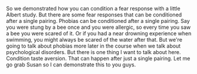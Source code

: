So we demonstrated how you can condition a fear response with a little Albert
study. But there are some fear responses that can be conditioned after a single
pairing. Phobias can be conditioned after a single pairing. Say you were stung
by a bee once and you were allergic, so every time you saw a bee you were
scared of it. Or if you had a near drowning experience when swimming, you might
always be scared of the water after that. But we're going to talk about phobias
more later in the course when we talk about psychological disorders. But there
is one thing I want to talk about here. Condition taste aversion. That can
happen after just a single pairing. Let me go grab Susan so I can demonstrate
this to you guys.
